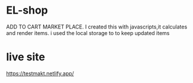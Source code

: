 # EL-shop
ADD TO CART MARKET PLACE. 
I created this with javascripts,it calculates and render items. i used the local storage to to keep updated items
# live site 
https://testmakt.netlify.app/
